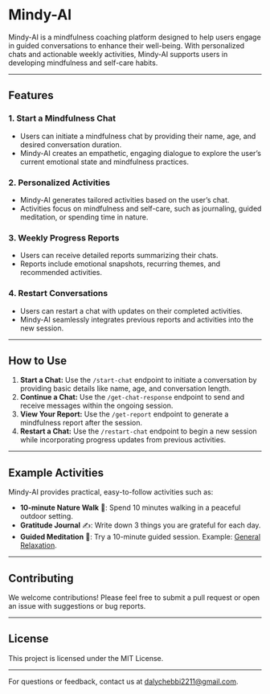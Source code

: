 # Mindy-AI

Mindy-AI is a mindfulness coaching platform designed to help users engage in guided conversations to enhance their well-being. With personalized chats and actionable weekly activities, Mindy-AI supports users in developing mindfulness and self-care habits.

---

## Features

### 1. Start a Mindfulness Chat

- Users can initiate a mindfulness chat by providing their name, age, and desired conversation duration.
- Mindy-AI creates an empathetic, engaging dialogue to explore the user’s current emotional state and mindfulness practices.

### 2. Personalized Activities

- Mindy-AI generates tailored activities based on the user’s chat.
- Activities focus on mindfulness and self-care, such as journaling, guided meditation, or spending time in nature.

### 3. Weekly Progress Reports

- Users can receive detailed reports summarizing their chats.
- Reports include emotional snapshots, recurring themes, and recommended activities.

### 4. Restart Conversations

- Users can restart a chat with updates on their completed activities.
- Mindy-AI seamlessly integrates previous reports and activities into the new session.

---

## How to Use

1. **Start a Chat:** Use the `/start-chat` endpoint to initiate a conversation by providing basic details like name, age, and conversation length.
2. **Continue a Chat:** Use the `/get-chat-response` endpoint to send and receive messages within the ongoing session.
3. **View Your Report:** Use the `/get-report` endpoint to generate a mindfulness report after the session.
4. **Restart a Chat:** Use the `/restart-chat` endpoint to begin a new session while incorporating progress updates from previous activities.

---

## Example Activities

Mindy-AI provides practical, easy-to-follow activities such as:

- **10-minute Nature Walk** 🌿: Spend 10 minutes walking in a peaceful outdoor setting.
- **Gratitude Journal** ✍️: Write down 3 things you are grateful for each day.
- **Guided Meditation** 🧘: Try a 10-minute guided session. Example: [General Relaxation](https://www.youtube.com/embed/jcprGTfC4vc?si=D8JXZZm-Ge-MbOzc).

---

## Contributing

We welcome contributions! Please feel free to submit a pull request or open an issue with suggestions or bug reports.

---

## License

This project is licensed under the MIT License.

---

For questions or feedback, contact us at [dalychebbi2211@gmail.com](mailto:dalychebbi2211@gmail.com).
